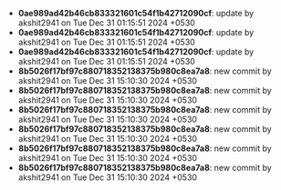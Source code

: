- **0ae989ad42b46cb833321601c54f1b42712090cf**: update by akshit2941 on Tue Dec 31 01:15:51 2024 +0530
- **0ae989ad42b46cb833321601c54f1b42712090cf**: update by akshit2941 on Tue Dec 31 01:15:51 2024 +0530
- **0ae989ad42b46cb833321601c54f1b42712090cf**: update by akshit2941 on Tue Dec 31 01:15:51 2024 +0530
- **8b5026f17bf97c880718352138375b980c8ea7a8**: new commit by akshit2941 on Tue Dec 31 15:10:30 2024 +0530
- **8b5026f17bf97c880718352138375b980c8ea7a8**: new commit by akshit2941 on Tue Dec 31 15:10:30 2024 +0530
- **8b5026f17bf97c880718352138375b980c8ea7a8**: new commit by akshit2941 on Tue Dec 31 15:10:30 2024 +0530
- **8b5026f17bf97c880718352138375b980c8ea7a8**: new commit by akshit2941 on Tue Dec 31 15:10:30 2024 +0530
- **8b5026f17bf97c880718352138375b980c8ea7a8**: new commit by akshit2941 on Tue Dec 31 15:10:30 2024 +0530
- **8b5026f17bf97c880718352138375b980c8ea7a8**: new commit by akshit2941 on Tue Dec 31 15:10:30 2024 +0530